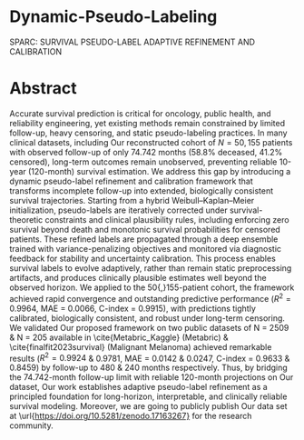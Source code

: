 # Dynamic-Pseudo-Labeling
SPARC: SURVIVAL PSEUDO-LABEL ADAPTIVE REFINEMENT AND CALIBRATION
# Abstract
Accurate survival prediction is critical for oncology, public health, and reliability engineering, yet existing methods remain constrained by limited follow-up, heavy censoring, and static pseudo-labeling practices. In many clinical datasets, including Our reconstructed cohort of $N = 50{,}155$ patients with observed follow-up of only 74.742 months (58.8\% deceased, 41.2\% censored), long-term outcomes remain unobserved, preventing reliable 10-year (120-month) survival estimation. We address this gap by introducing a dynamic pseudo-label refinement and calibration framework that transforms incomplete follow-up into extended, biologically consistent survival trajectories. Starting from a hybrid Weibull–Kaplan–Meier initialization, pseudo-labels are iteratively corrected under survival-theoretic constraints and clinical plausibility rules, including enforcing zero survival beyond death and monotonic survival probabilities for censored patients. These refined labels are propagated through a deep ensemble trained with variance-penalizing objectives and monitored via diagnostic feedback for stability and uncertainty calibration. This process enables survival labels to evolve adaptively, rather than remain static preprocessing artifacts, and produces clinically plausible estimates well beyond the observed horizon. We applied to the 50{,}155-patient cohort, the framework achieved rapid convergence and outstanding predictive performance ($R^2 = 0.9964$, MAE = 0.0066, C-index = 0.9915), with predictions tightly calibrated, biologically consistent, and robust under long-term censoring. We validated Our proposed framework on two public datasets of N = 2509 \& N = 205  available in \cite{Metabric_Kaggle} (Metabric) \& \cite{finalfit2023survival} (Malignant Melanoma) achieved remarkable results ($R^2 = 0.9924$ \& $0.9781$, MAE = 0.0142 \& 0.0247, C-index = 0.9633 \& 0.8459) by follow-up to 480 \& 240 months respectively. Thus, by bridging the 74.742-month follow-up limit with reliable 120-month projections on Our dataset, Our work establishes adaptive pseudo-label refinement as a principled foundation for long-horizon, interpretable, and clinically reliable survival modeling. Moreover, we are going to publicly publish Our data set at \url{https://doi.org/10.5281/zenodo.17163267} for the research community.

